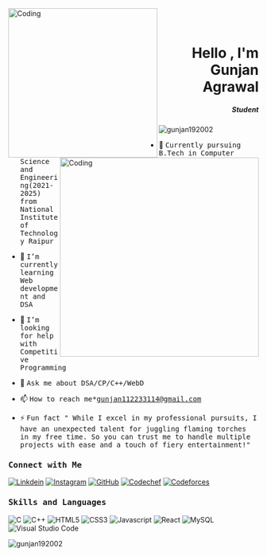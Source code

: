 <img align="left" alt="Coding" width="300" src="https://res.cloudinary.com/dzm7us0kt/image/upload/v1687134900/ezgif.com-video-to-gif_jb603g.gif">
<br>
<br>
<h1 align="right">Hello , I'm Gunjan Agrawal</h1>
<h5 align="right">Student</h5>
<img align="right" alt="Coding" width="400" src="https://cdn.dribbble.com/users/1162077/screenshots/3848914/programmer.gif">


<p align="left"> <img src="https://komarev.com/ghpvc/?username=gunjan192002&label=Profile%20views&color=0e75b6&style=flat" alt="gunjan192002" /> </p>

- 👷 <samp>Currently pursuing B.Tech in Computer Science and Engineering(2021-2025) from National Institute of Technology Raipur

- 🌱 <samp>I’m currently learning Web development and DSA

- 🤝 <samp>I’m looking for help with Competitive Programming

- 💬 <samp>Ask me about DSA/CP/C++/WebD

- 📫 <samp>How to reach me*gunjan112233114@gmail.com

- ⚡ <samp> Fun fact " While I excel in my professional pursuits, I have an unexpected talent for juggling flaming torches in my free time. So you can trust me to handle multiple projects with ease and a touch of fiery entertainment!"


<h3><b><samp>Connect with Me</samp></b></h3>

[![Linkdein](https://img.shields.io/badge/LinkedIn-0077B5?style=for-the-badge&logo=linkedin&logoColor=white)](https://www.linkedin.com/in/gunjan-agrawal-537929229/)
[![Instagram](https://img.shields.io/badge/Instagram-E4405F?style=for-the-badge&logo=instagram&logoColor=white)](https://www.instagram.com/_gunjan_agrawal_/)
[![GitHub](https://img.shields.io/badge/-GitHub-181717?style=for-the-badge&logo=GitHub&logoColor=white)](https://github.com/gunjan192002)
[![Codechef](https://img.shields.io/badge/-CodeChef-5B4638?style=for-the-badge&logo=CodeChef&logoColor=white)](https://www.codechef.com/users/gunjan192002)
[![Codeforces](https://img.shields.io/badge/-Codeforces-1F8ACB?style=for-the-badge&logo=Codeforces&logoColor=white)](https://codeforces.com/profile/Doby_Deol) 


<h3><b><samp>Skills and Languages</samp></b></h3>

![C](https://img.shields.io/badge/C-27338e?style=for-the-badge&logo=c&logoColor=white)
![C++](https://img.shields.io/badge/C++-00599C?style=for-the-badge&logo=c%2B%2B&logoColor=white)
![HTML5](https://img.shields.io/badge/HTML5-E34F26?style=for-the-badge&logo=HTML5&logoColor=white)
![CSS3](https://img.shields.io/badge/CSS3-1572B6?style=for-the-badge&logo=CSS3&logoColor=white)
![Javascript](https://img.shields.io/badge/JavaScript-F7DF1E?style=for-the-badge&logo=javascript&logoColor=black)
![React](https://img.shields.io/badge/React-20232A?style=for-the-badge&logo=react&logoColor=61DAFB)
![MySQL](https://img.shields.io/badge/MySQL-4479A1?style=for-the-badge&logo=MySQL&logoColor=white)
![Visual Studio Code](https://img.shields.io/badge/Visual_Studio_Code-007ACC?style=for-the-badge&logo=Visual-Studio-Code&logoColor=white)



<p><img align="center" src="https://github-readme-streak-stats.herokuapp.com/?user=gunjan192002&" alt="gunjan192002" /></p>
